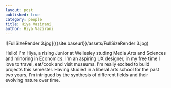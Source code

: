 ```yaml
---
layout: post
published: true
category: people
title: Hiya Vazirani
author: Hiya Vazirani
---
```


![FullSizeRender 3.jpg]({{site.baseurl}}/assets/FullSizeRender 3.jpg)

Hello! I'm Hiya, a rising Junior at Wellesley studing Media Arts and Sciences and minoring in Economics. I'm an aspiring UX designer, in my free time I love to travel, eat/cook and visit museums. I'm really excited to build projects this semester. Having studied in a liberal arts school for the past two years, I'm intrigued by the synthesis of different fields and their evolving nature over time. 